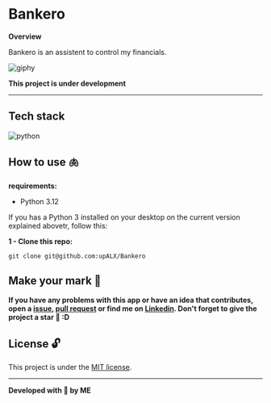 # Bankero

**Overview**

Bankero is an assistent to control my financials.

![giphy](https://github.com/upALX/All-Assets/blob/main/on-mvp.webp)

**This project is under development**

---

## Tech stack

![python](https://img.shields.io/badge/-Python-05122A?style=flat&logo=python)&nbsp;

## How to use 🫁

**requirements:**
  - Python 3.12 

If you has a Python 3 installed on your desktop on the current version explained abovetr, follow this:

**1 - Clone this repo:**
```
git clone git@github.com:upALX/Bankero
```


## Make your mark :triangular_flag_on_post:   

**If you have any problems with this app or have an idea that contributes, open a [issue](https://github.com/upALX/Bankero/issues), [pull request](https://github.com/upALX/Bankero/pulls) or find me on [Linkedin](https://www.linkedin.com/in/alxinc/). Don't forget to give the project a star 🌟 :D**

## License :unlock:

This project is under the [MIT license](https://github.com/upALX/Bankero/blob/main/LICENSE).

---

**Developed with 💜 by ME**
